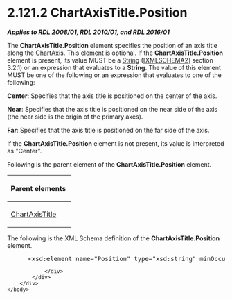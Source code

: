 <html dir="LTR" xmlns:mshelp="http://msdn.microsoft.com/mshelp" xmlns:ddue="http://ddue.schemas.microsoft.com/authoring/2003/5" xmlns:xlink="http://www.w3.org/1999/xlink" xmlns:tool="http://www.microsoft.com/tooltip">
    <head>
        <meta http-equiv="Content-Type" content="text/html; CHARSET=utf-8"></meta>
        <meta name="save" content="history"></meta>
        <title>2.121.2 ChartAxisTitle.Position</title>
        <xml>
            <mshelp:toctitle title="2.121.2 ChartAxisTitle.Position"></mshelp:toctitle>
            <mshelp:rltitle title="[MS-RDL]: ChartAxisTitle.Position"></mshelp:rltitle>
            <mshelp:keyword index="A" term="d44c77b0-f65a-4310-87e2-445b95d39a18"></mshelp:keyword>
            <mshelp:attr name="DCSext.ContentType" value="open specification"></mshelp:attr>
            <mshelp:attr name="AssetID" value="d44c77b0-f65a-4310-87e2-445b95d39a18"></mshelp:attr>
            <mshelp:attr name="TopicType" value="kbRef"></mshelp:attr>
            <mshelp:attr name="DCSext.Title" value="[MS-RDL]: ChartAxisTitle.Position" />
        </xml>
    </head>
    <body>
        <div id="header">
            <h1 class="heading">2.121.2 ChartAxisTitle.Position</h1>
        </div>
        <div id="mainSection">
            <div id="mainBody">
                <div id="allHistory" class="saveHistory"></div>
                <div id="sectionSection0" class="section" name="collapseableSection">
                    

<p><b><i>Applies to </i></b><a href="1e855f94-4617-47e4-b89e-0856c6cb420f.md"><b><i>RDL 2008/01</i></b></a><b><i>,
</i></b><a href="3428e690-a348-4ec7-8a6a-8efb42d2cdee.md"><b><i>RDL 2010/01</i></b></a><b><i>,
and </i></b><a href="52ce3983-2bfc-4e72-9359-42aaf5fe4509.md"><b><i>RDL 2016/01</i></b></a></p>

<p>The <b>ChartAxisTitle.Position</b> element specifies the
position of an axis title along the <a href="0c19f1cb-ef68-4c28-a2d0-8601b7fd0f32.md">ChartAxis</a>. This element is
optional. If the <b>ChartAxisTitle.Position</b> element is present, its value
MUST be a <a href="1ed81ef3-a683-45e3-aaad-bd2bbe71bc3d.md">String</a> (<a href="https://go.microsoft.com/fwlink/?LinkId=90610">[XMLSCHEMA2]</a> section
3.2.1) or an expression that evaluates to a <b>String</b>. The value of this
element MUST be one of the following or an expression that evaluates to one of
the following:</p>

<p><b>Center</b>: Specifies that the axis title is
positioned on the center of the axis.</p>

<p><b>Near</b>: Specifies that the axis title is
positioned on the near side of the axis (the near side is the origin of the
primary axes).</p>

<p><b>Far</b>: Specifies that the axis title is
positioned on the far side of the axis.</p>

<p>If the <b>ChartAxisTitle.Position</b> element is not
present, its value is interpreted as &quot;Center&quot;.</p>

<p>Following is the parent element of the <b>ChartAxisTitle.Position</b>
element.</p>

<table>
 <thead>
  <tr>
   <th>
   <p>Parent elements  </p>
   </th>
  </tr>
 </thead>
 <tr>
  <td>
  <p><a href="8fde02ea-8499-4f99-a339-840397fd79fc.md">ChartAxisTitle</a></p>
  </td>
 </tr>
</table>

<p>The following is the XML Schema definition of the <b>ChartAxisTitle.Position</b>
element.</p>

<dl>
<dd>
<div><pre> &lt;xsd:element name=&quot;Position&quot; type=&quot;xsd:string&quot; minOccurs=&quot;0&quot; /&gt;
</pre></div>
</dd></dl>


                </div>
            </div>
        </div>
    </body>
</html>
